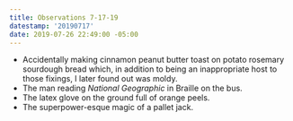 ```yaml
---
title: Observations 7-17-19
datestamp: '20190717'
date: 2019-07-26 22:49:00 -05:00
---
```


- Accidentally making cinnamon peanut butter toast on potato rosemary sourdough bread which, in addition to being an inappropriate host to those fixings, I later found out was moldy.
- The man reading *National Geographic* in Braille on the bus.
- The latex glove on the ground full of orange peels.
- The superpower-esque magic of a pallet jack.
